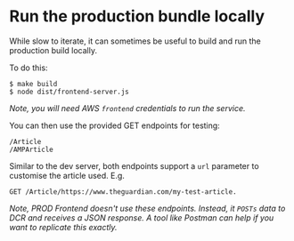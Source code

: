 # Run the production bundle locally

While slow to iterate, it can sometimes be useful to build and run the
production build locally.

To do this:

    $ make build
    $ node dist/frontend-server.js

*Note, you will need AWS `frontend` credentials to run the service.*

You can then use the provided GET endpoints for testing:

    /Article
    /AMPArticle

Similar to the dev server, both endpoints support a `url` parameter to customise
the article used. E.g.

    GET /Article/https://www.theguardian.com/my-test-article.

*Note, PROD Frontend doesn't use these endpoints. Instead, it `POSTs` data to
DCR and receives a JSON response. A tool like Postman can help if you want to
replicate this exactly.*
